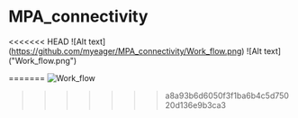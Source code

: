 # MPA_connectivity

<<<<<<< HEAD
![Alt text] (https://github.com/myeager/MPA_connectivity/Work_flow.png)
![Alt text] ("Work_flow.png")

=======
![Work_flow](https://github.com/myeager/MPA_connectivity/assets/23504834/a076a3c0-a7bb-40dc-9ab5-ecc00a1bba06)
>>>>>>> a8a93b6d6050f3f1ba6b4c5d75020d136e9b3ca3
